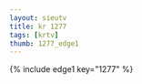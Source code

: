 ```yaml
--- 
layout: sieutv
title: kr 1277
tags: [krtv]
thumb: 1277_edge1
---
```

{% include edge1 key="1277" %} 
